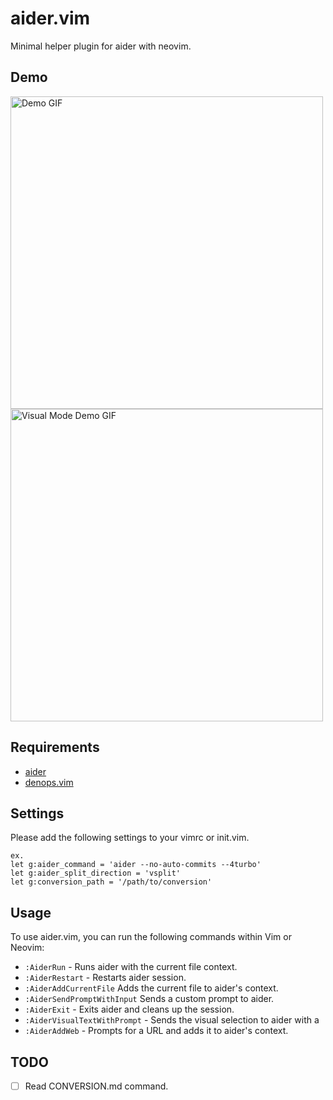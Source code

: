 # aider.vim

Minimal helper plugin for aider with neovim.

## Demo

<img src="./demo/demo.gif" alt="Demo GIF" width="500">

<img src="./demo/demo_visual_mode.gif" alt="Visual Mode Demo GIF" width="500">

## Requirements

- [aider](https://github.com/paul-gauthier/aider)
- [denops.vim](https://github.com/vim-denops/denops.vim)

## Settings

Please add the following settings to your vimrc or init.vim.

```vim
ex.
let g:aider_command = 'aider --no-auto-commits --4turbo'
let g:aider_split_direction = 'vsplit'
let g:conversion_path = '/path/to/conversion'
```

## Usage

To use aider.vim, you can run the following commands within Vim or Neovim:

- `:AiderRun` - Runs aider with the current file context.
- `:AiderRestart` - Restarts aider session.
- `:AiderAddCurrentFile` Adds the current file to aider's context.
- `:AiderSendPromptWithInput` Sends a custom prompt to aider.
- `:AiderExit` - Exits aider and cleans up the session.
- `:AiderVisualTextWithPrompt` - Sends the visual selection to aider with a
- `:AiderAddWeb` - Prompts for a URL and adds it to aider's context.

## TODO

- [ ] Read CONVERSION.md command.
